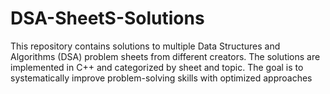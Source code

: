 # DSA-SheetS-Solutions
This repository contains solutions to multiple Data Structures and Algorithms (DSA) problem sheets from different creators. The solutions are implemented in C++ and categorized by sheet and topic. The goal is to systematically improve problem-solving skills with optimized approaches
